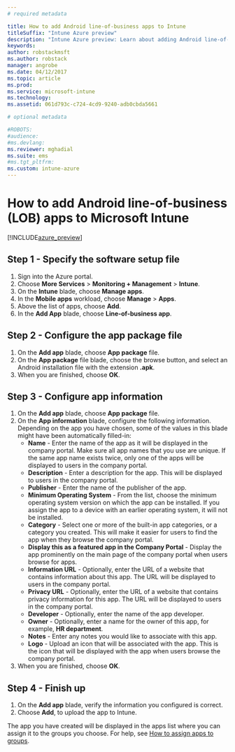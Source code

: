 ```yaml
---
# required metadata

title: How to add Android line-of-business apps to Intune
titleSuffix: "Intune Azure preview"
description: "Intune Azure preview: Learn about adding Android line-of-business apps to Intune."
keywords:
author: robstackmsft
ms.author: robstack
manager: angrobe
ms.date: 04/12/2017
ms.topic: article
ms.prod:
ms.service: microsoft-intune
ms.technology:
ms.assetid: 061d793c-c724-4cd9-9240-adb0cbda5661

# optional metadata

#ROBOTS:
#audience:
#ms.devlang:
ms.reviewer: mghadial
ms.suite: ems
#ms.tgt_pltfrm:
ms.custom: intune-azure
---
```


# How to add Android line-of-business (LOB) apps to Microsoft Intune

[!INCLUDE[azure_preview](../includes/azure_preview.md)]


## Step 1 - Specify the software setup file

1. Sign into the Azure portal.
2. Choose **More Services** > **Monitoring + Management** > **Intune**.
3. On the **Intune** blade, choose **Manage apps**.
4. In the **Mobile apps** workload, choose **Manage** > **Apps**.
5. Above the list of apps, choose **Add**.
6. In the **Add App** blade, choose **Line-of-business app**.

## Step 2 - Configure the app package file

1. On the **Add app** blade, choose **App package** file.
2. On the **App package** file blade, choose the browse button, and select an Android installation file with the extension **.apk**.
3. When you are finished, choose **OK**.


## Step 3 - Configure app information

1. On the **Add app** blade, choose **App package** file.
2. On the **App information** blade, configure the following information. Depending on the app you have chosen, some of the values in this blade might have been automatically filled-in:
	- **Name** - Enter the name of the app as it will be displayed in the company portal. Make sure all app names that you use are unique. If the same app name exists twice, only one of the apps will be displayed to users in the company portal.
	- **Description** - Enter a description for the app. This will be displayed to users in the company portal.
	- **Publisher** - Enter the name of the publisher of the app.
	- **Minimum Operating System** - From the list, choose the minimum operating system version on which the app can be installed. If you assign the app to a device with an earlier operating system, it will not be installed.
	- **Category** - Select one or more of the built-in app categories, or a category you created. This will make it easier for users to find the app when they browse the company portal.
	- **Display this as a featured app in the Company Portal** - Display the app prominently on the main page of the company portal when users browse for apps.
	- **Information URL** - Optionally, enter the URL of a website that contains information about this app. The URL will be displayed to users in the company portal.
	- **Privacy URL** - Optionally, enter the URL of a website that contains privacy information for this app. The URL will be displayed to users in the company portal.
	- **Developer** - Optionally, enter the name of the app developer.
	- **Owner** - Optionally, enter a name for the owner of this app, for example, **HR department**.
	- **Notes** - Enter any notes you would like to associate with this app.
	- **Logo** - Upload an icon that will be associated with the app. This is the icon that will be displayed with the app when users browse the company portal.
3. When you are finished, choose **OK**.

## Step 4 - Finish up

1. On the **Add app** blade, verify the information you configured is correct.
2. Choose **Add**, to upload the app to Intune.

The app you have created will be displayed in the apps list where you can assign it to the groups you choose. For help, see [How to assign apps to groups](deploy-apps.md).
